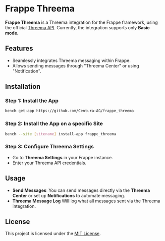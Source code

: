 # Frappe Threema

**Frappe Threema** is a Threema integration for the Frappe framework, using the official [Threema API](https://gateway.threema.ch/en/developer/api). Currently, the integration supports only  **Basic mode**.

## Features
- Seamlessly integrates Threema messaging within Frappe.
- Allows sending messages through "Threema Center" or using "Notification".

## Installation

### Step 1: Install the App
```bash
bench get-app https://github.com/Centura-AG/frappe_threema
```
### Step 2: Install the App on a specific Site
```bash
bench --site [sitename] install-app frappe_threema
```
### Step 3: Configure Threema Settings

*   Go to **Threema Settings** in your Frappe instance.
*   Enter your Threema API credentials.
    

Usage
-----

*   **Send Messages**: You can send messages directly via the **Threema Center** or set up **Notifications** to automate messaging.
*   **Threema Message Log** Will log what all messages sent via the Threema integration.
    

License
-------

This project is licensed under the [MIT License](LICENSE).
